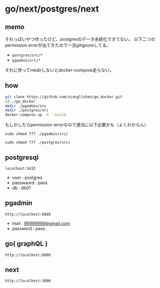 
# go/next/postgres/next

## memo
それっぽいやつ作ったけど、postgresのデータ永続化できてない。
以下二つのpermission errorが出てきたので一旦gitignoreしてる。
- `postgres/src/*`
- `pgadmin/src/*`

それに伴ってmkdirしないとdocker-compose走らない。

## how 

```bash
git clone https://github.com/xianglishan/go_docker.git
cd ./go_docker
mkdir ./pgadmin/src
mkdir ./postgres/src
docker-compose up -d --build
```

もしかしたらpermission errorなので適当に以下必要かも（よくわからん）

`sudo chmod 777 ./pgadmin/src/`

`sudo chmod 777 ./postgres/src/`



## postgresql

`localhost:5432`
- user : postgres
- passwaord : pass
- db : db01


## pgadmin

`http://localhost:8888`
- mail : 99999999@gmail.com
- password : pass


## go( graphQL )

`http://localhost:8080`


## next

`http://localhost:3000`